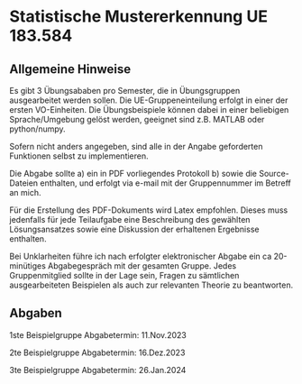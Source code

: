 # Statistische Mustererkennung UE 183.584

## Allgemeine Hinweise
Es gibt 3 Übungsababen pro Semester, die in Übungsgruppen ausgearbeitet werden sollen. Die UE-Gruppeneinteilung erfolgt in einer der ersten VO-Einheiten. Die Übungsbeispiele können dabei in einer beliebigen Sprache/Umgebung gelöst werden, geeignet sind z.B. MATLAB oder python/numpy.

Sofern nicht anders angegeben, sind alle in der Angabe geforderten Funktionen selbst zu implementieren.

Die Abgabe sollte a) ein in PDF vorliegendes Protokoll b) sowie die Source-Dateien enthalten, und erfolgt via e-mail mit der Gruppennummer im Betreff an mich.

Für die Erstellung des PDF-Dokuments wird Latex empfohlen. Dieses muss jedenfalls für jede Teilaufgabe eine Beschreibung des gewählten Lösungsansatzes sowie eine Diskussion der erhaltenen Ergebnisse enthalten.

Bei Unklarheiten führe ich nach erfolgter elektronischer Abgabe ein ca 20-minütiges Abgabegespräch mit der gesamten Gruppe. Jedes Gruppenmitglied sollte in der Lage sein, Fragen zu sämtlichen ausgearbeiteten Beispielen als auch zur relevanten Theorie zu beantworten.

## Abgaben

1ste Beispielgruppe
Abgabetermin: 11.Nov.2023

2te Beispielgruppe
Abgabetermin: 16.Dez.2023

3te Beispielgruppe
Abgabetermin: 26.Jan.2024
